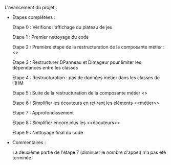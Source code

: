 L'avancement du projet :

* Etapes complétées : 

    Etape 0 : Vérifions l'affichage du plateau de jeu

    Etape 1 : Premier nettoyage du code

    Etape 2 : Première étape de la restructuration de la composante métier : <<Gestion du jeu>>

    Etape 3 : Restructurer DPanneau et DImageur pour limiter les dépendances entre les classes

    Etape 4 : Restructuration : pas de données métier dans les classes de l'IHM

    Etape 5 : Suite de la restructuration de la composante métier <<Gestion du jeu>>

    Etape 6 : Simplifier les écouteurs en retirant les éléments <<métier>>

    Etape 7 : Approfondissement

    Etape 8 : Simplifier encore plus les <<écouteurs>>

    Etape 9 : Nettoyage final du code

* Commentaires :

    La deuxième partie de l'étape 7 (diminuer le nombre d'appel) n'a pas été terminée.
